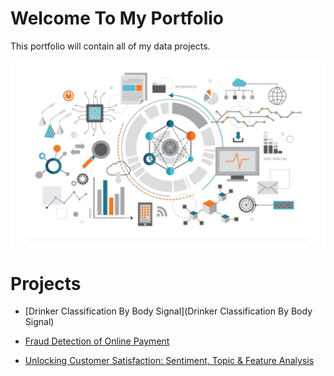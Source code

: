 # Welcome To My Portfolio
This portfolio will contain all of my data projects.

![alt text](image.png)

# Projects 
* [Drinker Classification By Body Signal](Drinker Classification By Body Signal)

* [Fraud Detection of Online Payment](https://github.com/prateeppyntk/data-projects/tree/48b1b76ea54d0ac0aa12d82ae99fc6d9daadef25/Fraud%20Detection%20of%20Online%20Payment)

* [Unlocking Customer Satisfaction: Sentiment, Topic & Feature Analysis](https://github.com/prateeppyntk/data-projects/tree/66d9e6270a87d8f3175d09c03a647945b9146f0c/Unlocking%20Customer%20Satisfaction%3A%20Sentiment%2C%20Topic%20%26%20Feature%20Analysis)
